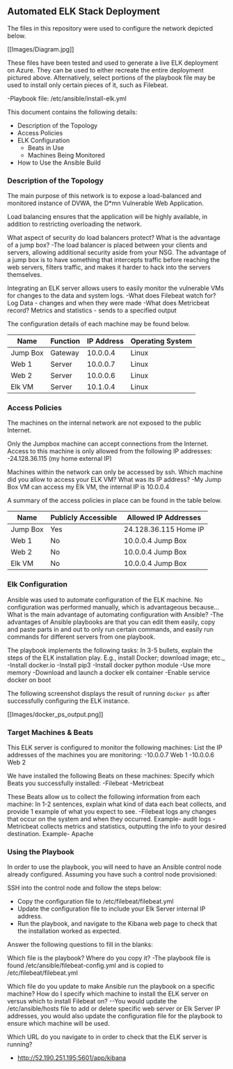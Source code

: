 ## Automated ELK Stack Deployment

The files in this repository were used to configure the network depicted below.

[[Images/Diagram.jpg]]

These files have been tested and used to generate a live ELK deployment on Azure. They can be used to either recreate the entire deployment pictured above. Alternatively, select portions of the playbook file may be used to install only certain pieces of it, such as Filebeat.

-Playbook file: /etc/ansible/install-elk.yml

This document contains the following details:
- Description of the Topology
- Access Policies
- ELK Configuration
  - Beats in Use
  - Machines Being Monitored
- How to Use the Ansible Build


### Description of the Topology

The main purpose of this network is to expose a load-balanced and monitored instance of DVWA, the D*mn Vulnerable Web Application.

Load balancing ensures that the application will be highly available, in addition to restricting overloading the network.

What aspect of security do load balancers protect? What is the advantage of a jump box?
-The load balancer is placed between your clients and servers, allowing additional security aside from your NSG. The advantage of a jump box is to have something that intercepts traffic before reaching the web servers, filters traffic, and makes it harder to hack into the servers themselves.

Integrating an ELK server allows users to easily monitor the vulnerable VMs for changes to the data and system logs.
-What does Filebeat watch for? 
Log Data - changes and when they were made
-What does Metricbeat record? 
Metrics and statistics - sends to a specified output

The configuration details of each machine may be found below.

| Name     | Function | IP Address | Operating System |
|----------|----------|------------|------------------|
| Jump Box | Gateway  | 10.0.0.4   | Linux            |
| Web 1    | Server   | 10.0.0.7   | Linux            |
| Web 2    | Server   | 10.0.0.6   | Linux            |
| Elk VM   | Server   | 10.1.0.4   | Linux            |

### Access Policies

The machines on the internal network are not exposed to the public Internet. 

Only the Jumpbox machine can accept connections from the Internet. Access to this machine is only allowed from the following IP addresses:
-24.128.36.115 (my home external IP)

Machines within the network can only be accessed by ssh.
Which machine did you allow to access your ELK VM? What was its IP address?
-My Jump Box VM can access my Elk VM, the internal IP is 10.0.0.4

A summary of the access policies in place can be found in the table below.

| Name     | Publicly Accessible | Allowed IP Addresses |
|----------|---------------------|----------------------|
| Jump Box | Yes                 |24.128.36.115 Home IP |
| Web 1    | No                  |   10.0.0.4 Jump Box  |
| Web 2    | No                  |   10.0.0.4 Jump Box  |
| Elk VM   | No                  |   10.0.0.4 Jump Box  |

### Elk Configuration

Ansible was used to automate configuration of the ELK machine. No configuration was performed manually, which is advantageous because...
What is the main advantage of automating configuration with Ansible?
-The advantages of Ansible playbooks are that you can edit them easily, copy and paste parts in and out to only run certain commands, and easily run commands for different servers from one playbook.

The playbook implements the following tasks:
In 3-5 bullets, explain the steps of the ELK installation play. E.g., install Docker; download image; etc._
-Install docker.io
-Install pip3
-Install docker python module
-Use more memory
-Download and launch a docker elk container
-Enable service docker on boot

The following screenshot displays the result of running `docker ps` after successfully configuring the ELK instance.

[[Images/docker_ps_output.png]]

### Target Machines & Beats
This ELK server is configured to monitor the following machines:
List the IP addresses of the machines you are monitoring:
-10.0.0.7 Web 1
-10.0.0.6 Web 2

We have installed the following Beats on these machines:
Specify which Beats you successfully installed:
-Filebeat
-Metricbeat

These Beats allow us to collect the following information from each machine:
In 1-2 sentences, explain what kind of data each beat collects, and provide 1 example of what you expect to see.
-Filebeat logs any changes that occur on the system and when they occurred. Example- audit logs
-Metricbeat collects metrics and statistics, outputting the info to your desired destination. Example- Apache

### Using the Playbook
In order to use the playbook, you will need to have an Ansible control node already configured. Assuming you have such a control node provisioned: 

SSH into the control node and follow the steps below:
- Copy the configuration file to /etc/filebeat/filebeat.yml
- Update the configuration file to include your Elk Server internal IP address.
- Run the playbook, and navigate to the Kibana web page to check that the installation worked as expected.

Answer the following questions to fill in the blanks:

Which file is the playbook? Where do you copy it?
-The playbook file is found /etc/ansible/filebeat-config.yml and is copied to /etc/filebeat/filebeat.yml

Which file do you update to make Ansible run the playbook on a specific machine? How do I specify which machine to install the ELK server on versus which to install Filebeat on?
--You would update the /etc/ansible/hosts file to add or delete specific web server or Elk Server IP addresses, you would also update the configuration file for the playbook to ensure which machine will be used.

Which URL do you navigate to in order to check that the ELK server is running?
- http://52.190.251.195:5601/app/kibana

